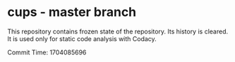 # cups - master branch

This repository contains frozen state of the repository.
Its history is cleared. It is used only for static code
analysis with Codacy.

Commit Time: 1704085696